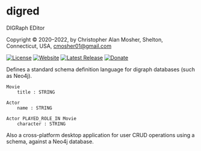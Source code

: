 # digred

DIGRaph EDitor

Copyright © 2020–2022, by Christopher Alan Mosher, Shelton, Connecticut, USA, cmosher01@gmail.com

[![License](https://img.shields.io/github/license/cmosher01/digred.svg)](https://www.gnu.org/licenses/gpl.html)
[![Website](https://img.shields.io/website/https/cmosher01.github.io/digred.svg)](https://cmosher01.github.io/digred)
[![Latest Release](https://img.shields.io/github/release-pre/cmosher01/digred.svg)](https://github.com/cmosher01/digred/releases/latest)
[![Donate](https://img.shields.io/badge/Donate-PayPal-green.svg)](https://www.paypal.com/cgi-bin/webscr?cmd=_s-xclick&hosted_button_id=CVSSQ2BWDCKQ2)

Defines a standard schema definition language for digraph databases (such as Neo4j).

```
Movie
    title : STRING

Actor
    name : STRING

Actor PLAYED_ROLE_IN Movie
    character : STRING
```

Also a cross-platform desktop application for user CRUD operations using a schema,
against a Neo4j database.
